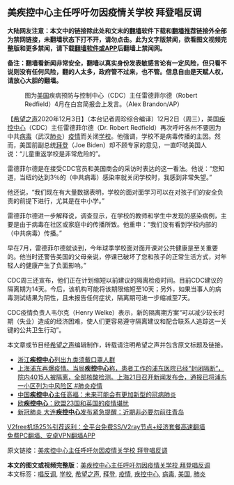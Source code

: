  <h2>美疾控中心主任呼吁勿因疫情关学校 拜登唱反调</h2> <p class="notice"><b>大陆网友注意：本文中的链接除此处和文末的<a href="https://github.com/bannedbook/fanqiang" >翻墙</a>软件下载和<a href="https://github.com/killgcd/justmysocks/blob/master/README.md">翻墙推荐</a>链接外全部为禁网链接，未翻墙状态下打不开，请勿点击。此为文字版禁闻，欲看图文视频完整版和更多禁闻，请下载<a href="https://github.com/bannedbook/fanqiang">翻墙软件或APP</a>后翻墙上禁闻网。</p><p>备注：翻墙看新闻非常安全，翻墙以真实身份发表敏感言论有一定风险，但只看不说则没有任何风险，翻的人太多，政府管不过来，也不管。信息自由是天赋人权，请放心大胆的翻墙。</b></p>  <div class="entry"> <figure><figcaption>图为<a href="https://www.bannedbook.org/bnews/tag/%e7%be%8e%e5%9b%bd/" class="st_tag internal_tag" rel="tag" title="标签 美国 下的日志">美国</a>疾病预防与控制中心（CDC）主任雷德菲尔德（Robert Redfield）4月在白宫简报会上发言。（Alex Brandon/AP）</figcaption></figure> <p>【<span class='wp_keywordlink_affiliate'><a href="https://www.soundofhope.org" title="希望之声" target="_blank">希望之声</a></span>2020年12月3日】（本台记者周珍综合编译）12月2日（周三），美国<a href="https://www.bannedbook.org/bnews/tag/%E7%96%BE%E6%8E%A7%E4%B8%AD%E5%BF%83/" class="st_tag internal_tag" rel="tag" title="标签 疾控中心 下的日志">疾控中心</a>（CDC）主任雷德菲尔德（Dr. Robert Redfield）再次呼吁各州不要因为中共<a href="https://www.bannedbook.org/bnews/tag/%e7%97%85%e6%af%92/" class="st_tag internal_tag" rel="tag" title="标签 病毒 下的日志">病毒</a>（武汉<a href="https://www.bannedbook.org/bnews/tag/%e8%82%ba%e7%82%8e/" class="st_tag internal_tag" rel="tag" title="标签 肺炎 下的日志">肺炎</a>）<a href="https://www.bannedbook.org/bnews/tag/%E7%96%AB%E6%83%85/" class="st_tag internal_tag" rel="tag" title="标签 疫情 下的日志">疫情</a>而关闭<a href="https://www.bannedbook.org/bnews/tag/%e5%ad%a6%e6%a0%a1/" class="st_tag internal_tag" rel="tag" title="标签 学校 下的日志">学校</a>。他强调，学校不是病毒传播的主因。然而，美国前副总统<a href="https://www.bannedbook.org/bnews/tag/%e6%8b%9c%e7%99%bb/" class="st_tag internal_tag" rel="tag" title="标签 拜登 下的日志">拜登</a>（Joe Biden）却不顾专家的意见，一直吓唬美国人说：“儿童重返学校是非常危险的”。</p> <p>雷德菲尔德是在接受CDC官员和美国商会的采访时表达的这一看法。他说：“您知道，当纽约达到3％的（中共病毒）感染率就关闭学校时，我感到非常失望。”</p> <p>他还说，“我们现在有大量数据表明，学校的面对面学习可以在对孩子们的安全负责的前提下进行，尤其是在中小学。”</p>  <p>雷德菲尔德进一步解释说，调查显示，在学校的教师和学生中发现的感染病例，主要是由于病毒在社区或家庭中的传播所致。他重申：“我们没有看到学校内部的（中共病毒）传播。”</p> <p>早在7月，雷德菲尔德就谈到，今年球季学校面对面开课对公共健康是至关重要的。他当时还警告美国的父母亲说，停课已破坏了您和孩子的正常生活方式，对年轻人的健康产生了负面影响。”</p> <p>CDC周三还宣布，他们正在计划缩短以前建议的隔离检疫时间。目前CDC建议的隔离期为14天。今后，该机构可能将该期限缩短至10天；另外，如果当事人的病毒测试结果为阴性，且未报告任何症状，隔离期可进一步缩减至7天。</p>  <p>CDC疫情负责人韦尔克（Henry Welke）表示，新的隔离期方案“可以减少较长时期（失业）造成的经济困难，使人们更容易遵守隔离建议和配合联系人追踪这一关键的公共卫生行动”。</p> <p>本文章或节目经<a href="https://www.bannedbook.org/bnews/tag/%e5%b8%8c%e6%9c%9b%e4%b9%8b%e5%a3%b0/" class="st_tag internal_tag" rel="tag" title="标签 希望之声 下的日志">希望之声</a>编辑制作，转载请注明希望之声并包含原文标题及链接。</p> <ul class='op-related-articles' title='相关阅读'> <li><a href='https://www.bannedbook.org/bnews/baitai/20201130/1439636.html' target='_blank'>浙江<b>疾控中心</b>列出九类须戴口罩人群</a></li> <li><a href='https://www.bannedbook.org/bnews/bannedvideo/20201122/1435144.html' target='_blank'>上海浦东再爆疫情。当局<b>疾控中心</b>称，患者工作的浦东医院已经“封闭隔断”，院内4015人被隔离，全部核酸检测。上海21日召开新闻发布会，通报已将浦东一小区列为中风险区 #肺炎疫情</a></li> <li><a href='https://www.bannedbook.org/bnews/baitai/20201026/1420541.html' target='_blank'>中国<b>疾控中心</b>主任高福：未来可能会有更加新型的冠病肺炎</a></li> <li><a href='https://www.bannedbook.org/bnews/baitai/20201024/1419563.html' target='_blank'>欧<b>疾控中心</b>：欧盟23国和英国的疫情堪忧</a></li> <li><a href='https://www.bannedbook.org/bnews/baitai/20201011/1412009.html' target='_blank'>新冠肺炎 大连<b>疾控中心</b>发布紧急提醒：近期非必要勿前往青岛</a></li> </ul> <p class="texttj"> <a href="https://www.bannedbook.org/forum23/topic22702.html" target="_blank">V2free机场25%引荐返利：全平台免费SS/V2ray节点+经济套餐高速翻墙</a><br/> <a href="https://github.com/bannedbook/fanqiang/wiki/%E7%A6%81%E9%97%BB%E7%BD%91%E5%AE%89%E5%8D%93%E7%BF%BB%E5%A2%99%E6%96%B0%E9%97%BBAPP" target="_blank">免费PC翻墙、安卓VPN翻墙APP</a></p><p>原文链接：<a class="src_link"  href="https://www.soundofhope.org/post/449866" target="_blank">美疾控中心主任呼吁勿因疫情关学校 拜登唱反调</a></p> <a name='sharetosocial'></a>       <div><b>本文的图文或视频完整版</b>：<a href='https://www.bannedbook.org/bnews/comments/20201204/1441819.html'>美疾控中心主任呼吁勿因疫情关学校 拜登唱反调</a></div>  </div><!--END ENTRY--> <div class="postfooter"> <div>本文标签：<a href="https://www.bannedbook.org/bnews/tag/%E5%94%B1%E5%8F%8D%E8%B0%83/" rel="tag">唱反调</a>, <a href="https://www.bannedbook.org/bnews/tag/%e5%ad%a6%e6%a0%a1/" rel="tag">学校</a>, <a href="https://www.bannedbook.org/bnews/tag/%e5%b8%8c%e6%9c%9b%e4%b9%8b%e5%a3%b0/" rel="tag">希望之声</a>, <a href="https://www.bannedbook.org/bnews/tag/%e6%8b%9c%e7%99%bb/" rel="tag">拜登</a>, <a href="https://www.bannedbook.org/bnews/tag/%E7%96%AB%E6%83%85/" rel="tag">疫情</a>, <a href="https://www.bannedbook.org/bnews/tag/%E7%96%BE%E6%8E%A7%E4%B8%AD%E5%BF%83/" rel="tag">疾控中心</a>, <a href="https://www.bannedbook.org/bnews/tag/%e7%97%85%e6%af%92/" rel="tag">病毒</a>, <a href="https://www.bannedbook.org/bnews/tag/%e7%be%8e%e5%9b%bd/" rel="tag">美国</a>, <a href="https://www.bannedbook.org/bnews/tag/%e8%82%ba%e7%82%8e/" rel="tag">肺炎</a></div>  </div><!--END POSTFOOTER--> 
